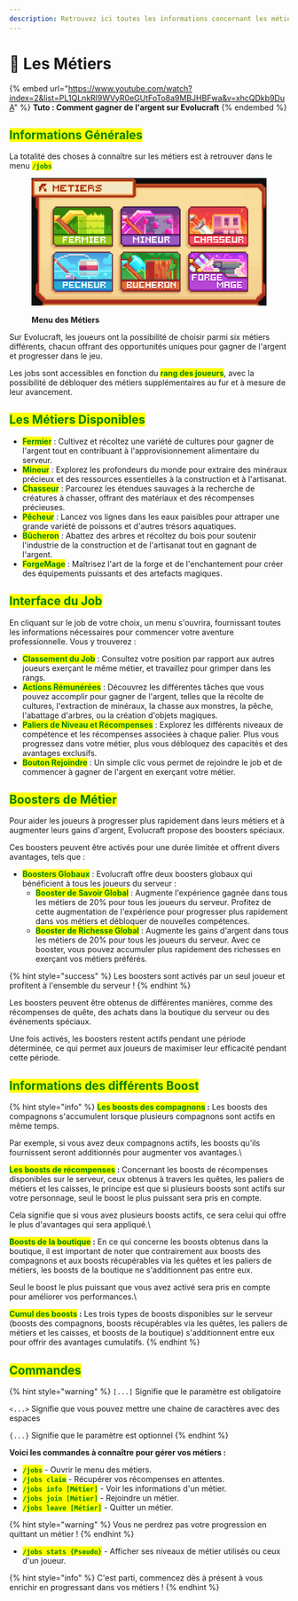 ```yaml
---
description: Retrouvez ici toutes les informations concernant les métiers
---
```


# 👷 Les Métiers

{% embed url="https://www.youtube.com/watch?index=2&list=PL1QLnkRl9WVyR0eGUtFoTo8a9MBJHBFwa&v=xhcQDkb9DuA" %}
**Tuto : Comment gagner de l'argent sur Evolucraft**
{% endembed %}

## <mark style="color:green;">Informations Générales</mark>

La totalité des choses à connaître sur les métiers est à retrouver dans le menu <mark style="color:green;">**`/jobs`**</mark>

<figure><img src="../.gitbook/assets/Menu/Jobs.png" alt=""><figcaption><p><strong>Menu des Métiers</strong></p></figcaption></figure>

Sur Evolucraft, les joueurs ont la possibilité de choisir parmi six métiers différents, chacun offrant des opportunités uniques pour gagner de l'argent et progresser dans le jeu.&#x20;

Les jobs sont accessibles en fonction du <mark style="color:green;">**rang des joueurs**</mark>, avec la possibilité de débloquer des métiers supplémentaires au fur et à mesure de leur avancement.

## <mark style="color:green;">Les Métiers Disponibles</mark>

* <mark style="color:green;">**Fermier**</mark> : Cultivez et récoltez une variété de cultures pour gagner de l'argent tout en contribuant à l'approvisionnement alimentaire du serveur.
* <mark style="color:green;">**Mineur**</mark> : Explorez les profondeurs du monde pour extraire des minéraux précieux et des ressources essentielles à la construction et à l'artisanat.
* <mark style="color:green;">**Chasseur**</mark> : Parcourez les étendues sauvages à la recherche de créatures à chasser, offrant des matériaux et des récompenses précieuses.
* <mark style="color:green;">**Pêcheur**</mark> : Lancez vos lignes dans les eaux paisibles pour attraper une grande variété de poissons et d'autres trésors aquatiques.
* <mark style="color:green;">**Bûcheron**</mark> : Abattez des arbres et récoltez du bois pour soutenir l'industrie de la construction et de l'artisanat tout en gagnant de l'argent.
* <mark style="color:green;">**ForgeMage**</mark> : Maîtrisez l'art de la forge et de l'enchantement pour créer des équipements puissants et des artefacts magiques.

## <mark style="color:green;">Interface du Job</mark>

En cliquant sur le job de votre choix, un menu s'ouvrira, fournissant toutes les informations nécessaires pour commencer votre aventure professionnelle. Vous y trouverez :

* <mark style="color:green;">**Classement du Job**</mark> : Consultez votre position par rapport aux autres joueurs exerçant le même métier, et travaillez pour grimper dans les rangs.
* <mark style="color:green;">**Actions Rémunérées**</mark> : Découvrez les différentes tâches que vous pouvez accomplir pour gagner de l'argent, telles que la récolte de cultures, l'extraction de minéraux, la chasse aux monstres, la pêche, l'abattage d'arbres, ou la création d'objets magiques.
* <mark style="color:green;">**Paliers de Niveau et Récompenses**</mark> : Explorez les différents niveaux de compétence et les récompenses associées à chaque palier. Plus vous progressez dans votre métier, plus vous débloquez des capacités et des avantages exclusifs.
* <mark style="color:green;">**Bouton Rejoindre**</mark> : Un simple clic vous permet de rejoindre le job et de commencer à gagner de l'argent en exerçant votre métier.

## <mark style="color:green;">Boosters de Métier</mark>

Pour aider les joueurs à progresser plus rapidement dans leurs métiers et à augmenter leurs gains d'argent, Evolucraft propose des boosters spéciaux.&#x20;

Ces boosters peuvent être activés pour une durée limitée et offrent divers avantages, tels que :

* <mark style="color:green;">**Boosters Globaux**</mark> : Evolucraft offre deux boosters globaux qui bénéficient à tous les joueurs du serveur :
  * <mark style="color:green;">**Booster de Savoir Global**</mark> : Augmente l'expérience gagnée dans tous les métiers de 20% pour tous les joueurs du serveur. Profitez de cette augmentation de l'expérience pour progresser plus rapidement dans vos métiers et débloquer de nouvelles compétences.
  * <mark style="color:green;">**Booster de Richesse Global**</mark> : Augmente les gains d'argent dans tous les métiers de 20% pour tous les joueurs du serveur. Avec ce booster, vous pouvez accumuler plus rapidement des richesses en exerçant vos métiers préférés.

{% hint style="success" %}
Les boosters sont activés par un seul joueur et profitent à l'ensemble du serveur !
{% endhint %}

Les boosters peuvent être obtenus de différentes manières, comme des récompenses de quête, des achats dans la boutique du serveur ou des événements spéciaux.&#x20;

Une fois activés, les boosters restent actifs pendant une période déterminée, ce qui permet aux joueurs de maximiser leur efficacité pendant cette période.

## <mark style="color:green;">Informations des différents Boost</mark>

{% hint style="info" %}
<mark style="color:green;">**Les boosts des compagnons**</mark>**&#x20;:** Les boosts des compagnons s'accumulent lorsque plusieurs compagnons sont actifs en même temps.&#x20;

Par exemple, si vous avez deux compagnons actifs, les boosts qu'ils fournissent seront additionnés pour augmenter vos avantages.\


<mark style="color:green;">**Les boosts de récompenses**</mark>**&#x20;:** Concernant les boosts de récompenses disponibles sur le serveur, ceux obtenus à travers les quêtes, les paliers de métiers et les caisses, le principe est que si plusieurs boosts sont actifs sur votre personnage, seul le boost le plus puissant sera pris en compte.&#x20;

Cela signifie que si vous avez plusieurs boosts actifs, ce sera celui qui offre le plus d'avantages qui sera appliqué.\


<mark style="color:green;">**Boosts de la boutique**</mark>**&#x20;:** En ce qui concerne les boosts obtenus dans la boutique, il est important de noter que contrairement aux boosts des compagnons et aux boosts récupérables via les quêtes et les paliers de métiers, les boosts de la boutique ne s'additionnent pas entre eux.&#x20;

Seul le boost le plus puissant que vous avez activé sera pris en compte pour améliorer vos performances.\


<mark style="color:green;">**Cumul des boosts**</mark>**&#x20;:** Les trois types de boosts disponibles sur le serveur (boosts des compagnons, boosts récupérables via les quêtes, les paliers de métiers et les caisses, et boosts de la boutique) s'additionnent entre eux pour offrir des avantages cumulatifs.
{% endhint %}

## <mark style="color:green;">Commandes</mark>

{% hint style="warning" %}
`[...]` Signifie que le paramètre est obligatoire

`<...>` Signifie que vous pouvez mettre une chaine de caractères avec des espaces

`{...}` Signifie que le paramètre est optionnel
{% endhint %}

**Voici les commandes à connaître pour gérer vos métiers :**

* <mark style="color:green;">**`/jobs`**</mark> - Ouvrir le menu des métiers.
* <mark style="color:green;">**`/jobs claim`**</mark> - Récupérer vos récompenses en attentes.
* <mark style="color:green;">**`/jobs info [Métier]`**</mark> - Voir les informations d'un métier.
* <mark style="color:green;">**`/jobs join [Métier]`**</mark> - Rejoindre un métier.
* <mark style="color:green;">**`/jobs leave [Métier]`**</mark> - Quitter un métier.

{% hint style="warning" %}
Vous ne perdrez pas votre progression en quittant un métier !
{% endhint %}

* <mark style="color:green;">**`/jobs stats {Pseudo}`**</mark> - Afficher ses niveaux de métier utilisés ou ceux d'un joueur.

{% hint style="info" %}
C'est parti, commencez dès à présent à vous enrichir en progressant dans vos métiers !
{% endhint %}
